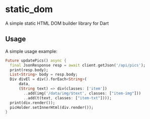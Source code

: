 # static_dom

A simple static HTML DOM builder library for Dart

## Usage

A simple usage example:

```dart
Future updatePics() async {
  final JsonResponse resp = await client.getJson('/api/pics');
  print(resp.body);
  List<String> body = resp.body;
  Div divEl = div().forEach<String>(
      data,
      (String text) => div(classes: ['item'])
        ..add(img('/data/img/$text', classes: ["item-img"]))
        ..add(t(text, classes: ["item-txt"])));
  print(div.render());
  picHolder.setInnerHtml(div.render());
}
```
